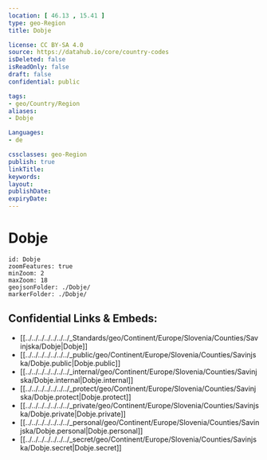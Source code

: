 ```yaml
---
location: [ 46.13 , 15.41 ] 
type: geo-Region
title: Dobje

license: CC BY-SA 4.0
source: https://datahub.io/core/country-codes
isDeleted: false
isReadOnly: false
draft: false
confidential: public

tags:
- geo/Country/Region
aliases:
- Dobje

Languages:
- de

cssclasses: geo-Region
publish: true
linkTitle: 
keywords: 
layout: 
publishDate: 
expiryDate: 
---
```


# Dobje

```leaflet
id: Dobje
zoomFeatures: true 
minZoom: 2 
maxZoom: 18
geojsonFolder: ./Dobje/
markerFolder: ./Dobje/
```


## Confidential Links & Embeds: 
- [[../../../../../../../_Standards/geo/Continent/Europe/Slovenia/Counties/Savinjska/Dobje|Dobje]] 
- [[../../../../../../../_public/geo/Continent/Europe/Slovenia/Counties/Savinjska/Dobje.public|Dobje.public]] 
- [[../../../../../../../_internal/geo/Continent/Europe/Slovenia/Counties/Savinjska/Dobje.internal|Dobje.internal]] 
- [[../../../../../../../_protect/geo/Continent/Europe/Slovenia/Counties/Savinjska/Dobje.protect|Dobje.protect]] 
- [[../../../../../../../_private/geo/Continent/Europe/Slovenia/Counties/Savinjska/Dobje.private|Dobje.private]] 
- [[../../../../../../../_personal/geo/Continent/Europe/Slovenia/Counties/Savinjska/Dobje.personal|Dobje.personal]] 
- [[../../../../../../../_secret/geo/Continent/Europe/Slovenia/Counties/Savinjska/Dobje.secret|Dobje.secret]] 

